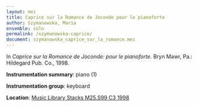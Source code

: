 ```yaml
---
layout: mei
title: Caprice sur la Romance de Joconde pour le pianoforte
author: Szymanowska, Maria
ensemble: solo
permalink: /szymanowska-caprice/
document: szymanowska_caprice_sur_la_romance.mei
---
```


In *Caprice sur la Romance de Joconde: pour le pianoforte.* Bryn Mawr, Pa.: Hildegard Pub. Co., 1998.

**Instrumentation summary**: piano (1)

**Instrumentation group**: keyboard

**Location**: <a href="https://tufts-primo.hosted.exlibrisgroup.com/primo-explore/fulldisplay?docid=01TUN_ALMA2199743320003851&context=L&vid=01TUN&lang=en_US&search_scope=EVERYTHING&adaptor=Local%20Search%20Engine&tab=everything&query=any,contains,maria%20szymanowska%20carpice&offset=0" target="_blank">Music Library Stacks M25.S99 C3 1998</a>
